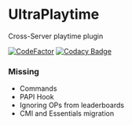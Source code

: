 # UltraPlaytime
 Cross-Server playtime plugin  
 
[![CodeFactor](https://www.codefactor.io/repository/github/natorog/ultraplaytime/badge)](https://www.codefactor.io/repository/github/natorog/ultraplaytime)  [![Codacy Badge](https://app.codacy.com/project/badge/Grade/0fd5fe681fbf43bc979a205a61a316d2)](https://app.codacy.com/gh/NaTorOG/UltraPlaytime/dashboard?utm_source=gh&utm_medium=referral&utm_content=&utm_campaign=Badge_grade)  

### Missing
  
- Commands
- PAPI Hook
- Ignoring OPs from leaderboards
- CMI and Essentials migration
